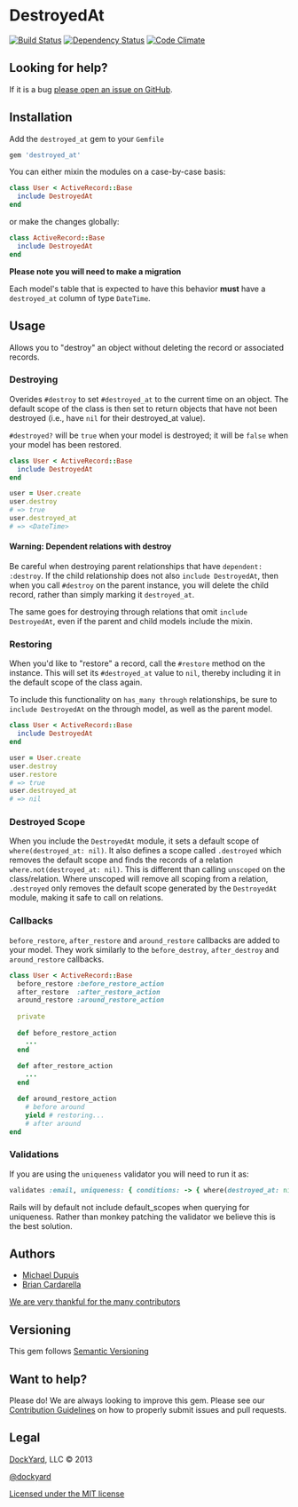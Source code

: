 # DestroyedAt #

[![Build Status](https://secure.travis-ci.org/dockyard/destroyed_at.png?branch=master)](http://travis-ci.org/dockyard/destroyed_at)
[![Dependency Status](https://gemnasium.com/dockyard/destroyed_at.png?travis)](https://gemnasium.com/dockyard/destroyed_at)
[![Code Climate](https://codeclimate.com/github/dockyard/destroyed_at.png)](https://codeclimate.com/github/dockyard/destroyed_at)

## Looking for help? ##

If it is a bug [please open an issue on GitHub](https://github.com/dockyard/destroyed_at/issues).

## Installation ##

Add the `destroyed_at` gem to your `Gemfile`

```ruby
gem 'destroyed_at'
```

You can either mixin the modules on a case-by-case basis:

```ruby
class User < ActiveRecord::Base
  include DestroyedAt
end
```

or make the changes globally:

```ruby
class ActiveRecord::Base
  include DestroyedAt
end
```

**Please note you will need to make a migration**

Each model's table that is expected to have this behavior **must** have
a `destroyed_at` column of type `DateTime`.

## Usage ##
Allows you to "destroy" an object without deleting the record or
associated records.

### Destroying ###
Overides `#destroy` to set `#destroyed_at` to the current time on an object. The
default scope of the class is then set to return objects that have not
been destroyed (i.e., have `nil` for their destroyed_at value).

`#destroyed?` will be `true` when your model is destroyed; it will be
`false` when your model has been restored.

```ruby
class User < ActiveRecord::Base
  include DestroyedAt
end

user = User.create
user.destroy 
# => true
user.destroyed_at
# => <DateTime>
```

#### Warning: Dependent relations with destroy ####
Be careful when destroying parent relationships that have `dependent:
:destroy`. If the child
relationship does not also `include DestroyedAt`, then when you call
`#destroy` on the parent instance, you will delete the child record,
rather than simply marking it `destroyed_at`.

The same goes for destroying through relations that omit `include
DestroyedAt`, even if the parent and child models include the mixin.

### Restoring ####
When you'd like to "restore" a record, call the `#restore` method on
the instance. This will set its `#destroyed_at` value to `nil`, thereby
including it in the default scope of the class again.

To include this functionality on `has_many through` relationships,
be sure to `include DestroyedAt` on the through model, as well as the
parent model.

```ruby
class User < ActiveRecord::Base
  include DestroyedAt
end

user = User.create
user.destroy
user.restore
# => true
user.destroyed_at
# => nil
```

### Destroyed Scope ###
When you include the `DestroyedAt` module, it sets a default scope of 
`where(destroyed_at: nil)`. It also defines a scope called `.destroyed`
which removes the default scope and finds the records of a relation
`where.not(destroyed_at: nil)`. This is different than calling `unscoped`
on the class/relation. Where unscoped will remove all scoping from a
relation, `.destroyed` only removes the default scope generated by the
`DestroyedAt` module, making it safe to call on relations.

### Callbacks ###
`before_restore`, `after_restore` and `around_restore` callbacks are added to your
model. They work similarly to the `before_destroy`, `after_destroy` and `around_restore`
callbacks.

```ruby
class User < ActiveRecord::Base
  before_restore :before_restore_action
  after_restore  :after_restore_action
  around_restore :around_restore_action
  
  private
  
  def before_restore_action
    ...
  end
  
  def after_restore_action
    ...
  end

  def around_restore_action
    # before around
    yield # restoring...
    # after around
end
```

### Validations ###

If you are using the `uniqueness` validator you will need to run it as:

```ruby
validates :email, uniqueness: { conditions: -> { where(destroyed_at: nil) } }
```

Rails will by default not include default_scopes when querying for uniqueness. Rather than monkey 
patching the validator we believe this is the best solution.

## Authors ##

* [Michael Dupuis](http://twitter.com/michaeldupuisjr)
* [Brian Cardarella](http://twitter.com/bcardarella)

[We are very thankful for the many contributors](https://github.com/dockyard/destroyed_at/graphs/contributors)

## Versioning ##

This gem follows [Semantic Versioning](http://semver.org)

## Want to help? ##

Please do! We are always looking to improve this gem. Please see our
[Contribution Guidelines](https://github.com/dockyard/destroyed_at/blob/master/CONTRIBUTING.md)
on how to properly submit issues and pull requests.

## Legal ##

[DockYard](http://dockyard.com), LLC &copy; 2013

[@dockyard](http://twitter.com/dockyard)

[Licensed under the MIT license](http://www.opensource.org/licenses/mit-license.php)

